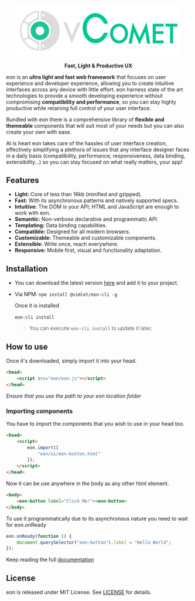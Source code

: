 
<p align="center">
<a href="https://vimlet.com/eon">
<img width="450" src="logo.png"></img>
</a>
</p>


<p align="center">
<strong>Fast, Light & Productive UX</strong>
</p>

eon is an **ultra light and fast web framework** that focuses on user experience and developer experience, allowing you to create intuitive interfaces across any device with little effort. eon harness state of the art technologies to provide a smooth developing experience without compromising **compatibility and performance**, so you can stay highly productive while retaining full control of your user interface. 

Bundled with eon there is a comprehensive library of **flexible and themeable** components that will suit most of your needs but you can also create your own with ease. 

At is heart eon takes care of the hassles of user interface creation, effectively simplifying a plethora of issues that any interface designer faces in a daily basis (compatibility, performance, responsiveness, data binding, extensibility...) so you can stay focused on what really matters, your app!

## Features

* **Light:** Core of less than 16kb (minified and gzipped).
* **Fast:** With its asynchronous patterns and natively supported specs.
* **Intuitive:** The DOM is your API; HTML and JavaScript are enough to work with eon.
* **Semantic:** Non-verbose declarative and programmatic API.
* **Templating:** Data binding capabilities.
* **Compatible:** Designed for all modern browsers.
* **Customizable:** Themeable and customizable components.
* **Extensible:** Write once, reach everywhere.
* **Responsive:** Mobile first, visual and functionality adaptation.


## Installation

* You can download the latest version [here](https://vimlet.com/downloads) and add it to your project.

* Via NPM:
```npm install @vimlet/eon-cli -g```

    Once it is installed

    ```eon-cli install```

    > You can execute ```eon-cli install``` to update it later.


## How to use

Once it's downloaded, simply import it into your head.
```html
<head>
    <script src="eon/eon.js"></script>
</head>
```
*Ensure that you use the path to your eon location folder*

### Importing components

You have to import the components that you wish to use in your head too.
```html
<head>
    <script>
        eon.import([
            "eon/ui/eon-button.html"
        ]);
    </script>
</head>
```

Now it can be use anywhere in the body as any other html element.

```html
<body>
    <eon-button label="Click Me!"><eon-button>
</body>
```

To use it programmatically due to its asynchronous nature you need to wait for eon.onReady

```javascript
eon.onReady(function () {
    document.querySelector("eon-button").label = "Hello World";
});
```

Keep reading the full [documentation](https://vimlet.com/vimlet/eon/master/eon-framework/docs/release/index.html)

## License

eon is released under MIT License. See [LICENSE](https://github.com/vimlet/eon/blob/master/eon-framework/LICENSE) for details.

